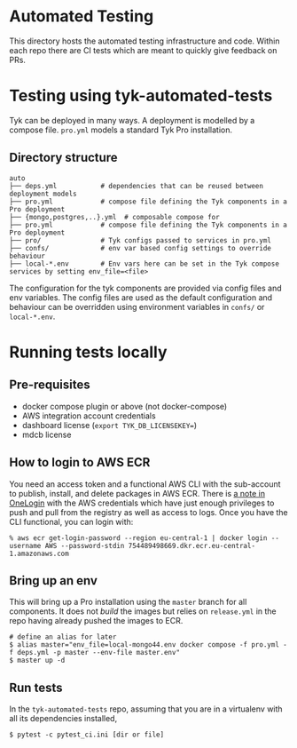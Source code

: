 # Automated Testing

This directory hosts the automated testing infrastructure and code. Within each repo there are CI tests which are meant to quickly give feedback on PRs.

# Testing using tyk-automated-tests

Tyk can be deployed in many ways. A deployment is modelled by a compose file. `pro.yml` models a standard Tyk Pro installation.

## Directory structure
```
auto
├── deps.yml           # dependencies that can be reused between deployment models
├── pro.yml            # compose file defining the Tyk components in a Pro deployment
├── {mongo,postgres,..}.yml  # composable compose for 
├── pro.yml            # compose file defining the Tyk components in a Pro deployment
├── pro/               # Tyk configs passed to services in pro.yml
├── confs/             # env var based config settings to override behaviour
├── local-*.env        # Env vars here can be set in the Tyk compose services by setting env_file=<file>
```

The configuration for the tyk components are provided via config files and env variables. The config files are used as the default configuration and behaviour can be overridden using environment variables in `confs/` or `local-*.env`.

# Running tests locally
## Pre-requisites
- docker compose plugin or above (not docker-compose)
- AWS integration account credentials
- dashboard license (`export TYK_DB_LICENSEKEY=`)
- mdcb license

## How to login to AWS ECR
You need an access token and a functional AWS CLI with the sub-account to publish, install, and delete packages in AWS ECR. There is [a note in OneLogin](https://tyk.onelogin.com/notes/108502) with the AWS credentials which have just enough privileges to push and pull from the registry as well as access to logs. Once you have the CLI functional, you can login with:
``` shellsession
% aws ecr get-login-password --region eu-central-1 | docker login --username AWS --password-stdin 754489498669.dkr.ecr.eu-central-1.amazonaws.com
```

## Bring up an env
This will bring up a Pro installation using the `master` branch for all components. It does not _build_ the images but relies on `release.yml` in the repo having already pushed the images to ECR. 
``` shellsession
# define an alias for later
$ alias master="env_file=local-mongo44.env docker compose -f pro.yml -f deps.yml -p master --env-file master.env"
$ master up -d
```

## Run tests
In the `tyk-automated-tests` repo, assuming that you are in a virtualenv with all its dependencies installed,
``` shellsession
$ pytest -c pytest_ci.ini [dir or file]
```
